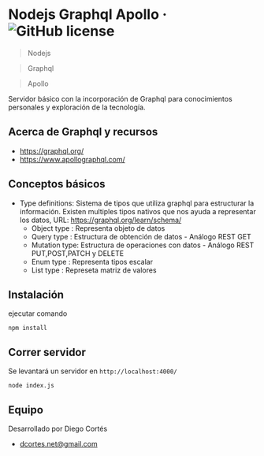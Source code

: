 # Nodejs Graphql Apollo &middot; ![GitHub license](https://img.shields.io/badge/license-MIT-blue.svg)

> Nodejs

> Graphql

> Apollo

Servidor básico con la incorporación de Graphql para conocimientos personales y exploración de la tecnología.
## Acerca de Graphql y recursos

* https://graphql.org/
* https://www.apollographql.com/

## Conceptos básicos

* Type definitions: Sistema de tipos que utiliza graphql para estructurar la información. Existen multiples tipos nativos que nos ayuda a representar los datos, URL: https://graphql.org/learn/schema/
    * Object type : Representa objeto de datos
    * Query type : Estructura de obtención de datos - Análogo REST GET
    * Mutation type: Estructura de operaciones con datos - Análogo REST PUT,POST,PATCH y DELETE
    * Enum type : Representa tipos escalar
    * List type : Represeta matriz de valores

## Instalación

ejecutar comando

```
npm install
```

## Correr servidor

Se levantará un servidor en `http://localhost:4000/`

```
node index.js
```

## Equipo

Desarrollado por Diego Cortés

* dcortes.net@gmail.com